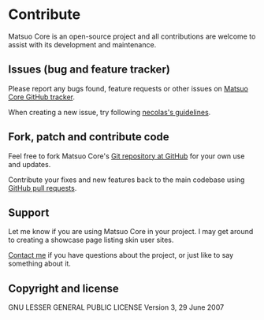 # Contribute

Matsuo Core is an open-source project and all contributions are welcome to assist with its
development and maintenance.


## Issues (bug and feature tracker)

Please report any bugs found, feature requests or other issues on
[Matsuo Core GitHub tracker][matsuo-core-issues].

When creating a new issue, try following [necolas's guidelines][issue-guidelines].

[matsuo-core-issues]: http://github.com/tunguski/matsuo-core/issues/
[issue-guidelines]: http://github.com/necolas/issue-guidelines/#readme


## Fork, patch and contribute code

Feel free to fork Matsuo Core's [Git repository at GitHub][matsuo-core-github] for your own use and
updates.

Contribute your fixes and new features back to the main codebase using
[GitHub pull requests][github-pull-req].

[matsuo-core-github]: http://github.com/tunguski/matsuo-core/
[github-pull-req]: http://help.github.com/articles/using-pull-requests


## Support

Let me know if you are using Matsuo Core in your project. I may get around to creating a showcase
page listing skin user sites.

[Contact me][av-site] if you have questions about the project, or just like to say something about it.

[av-site]: http://blog.matsuo.pl


## Copyright and license

GNU LESSER GENERAL PUBLIC LICENSE
Version 3, 29 June 2007
